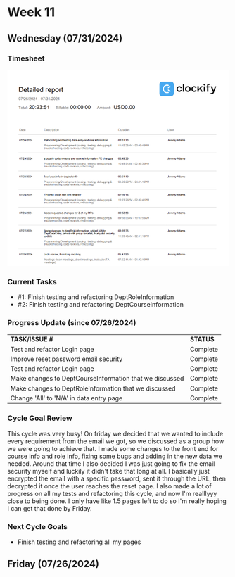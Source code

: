 # Week 11

## Wednesday (07/31/2024)

### Timesheet
![alt text](Clockify/week12-1.png)

### Current Tasks
  * #1: Finish testing and refactoring DeptRoleInformation
  * #2: Finish testing and refactoring DeptCourseInformation

### Progress Update (since 07/26/2024)
<table>
    <tr>
        <td><strong>TASK/ISSUE #</strong>
        </td>
        <td><strong>STATUS</strong>
        </td>
    </tr>
    <tr>
        <!-- Task/Issue # -->
        <td>Test and refactor Login page
        </td>
        <!-- Status -->
        <td>Complete
        </td>
    </tr>
    <tr>
        <!-- Task/Issue # -->
        <td>Improve reset password email security
        </td>
        <!-- Status -->
        <td>Complete
        </td>
    </tr>
    <tr>
        <!-- Task/Issue # -->
        <td>Test and refactor Login page
        </td>
        <!-- Status -->
        <td>Complete
        </td>
    </tr>
      <tr>
        <!-- Task/Issue # -->
        <td>Make changes to DeptCourseInformation that we discussed
        </td>
        <!-- Status -->
        <td>Complete
        </td>
    </tr>
        <tr>
        <!-- Task/Issue # -->
        <td>Make changes to DeptRoleInformation that we discussed
        </td>
        <!-- Status -->
        <td>Complete
        </td>
    </tr>
        <tr>
        <!-- Task/Issue # -->
        <td>Change 'All' to 'N/A' in data entry page
        </td>
        <!-- Status -->
        <td>Complete
        </td>
    </tr>
</table>

### Cycle Goal Review
This cycle was very busy! On friday we decided that we wanted to include every requirement from the email we got, so we discussed as a group how we were going to achieve that.
I made some changes to the front end for course info and role info, fixing some bugs and adding in the new data we needed. Around that time I also decided I was just going to fix the
email security myself and luckily it didn't take that long at all. I basically just encrypted the email with a specific password, sent it through the URL, then decrypted it once the user
reaches the reset page. I also made a lot of progress on all my tests and refactoring this cycle, and now I'm realllyyy close to being done. I only have like 1.5 pages left to do so I'm really
hoping I can get that done by Friday.

### Next Cycle Goals
  * Finish testing and refactoring all my pages

<!--------------------------------------------------------------------------------------------------------------------------------------------------------------------------------------------->
## Friday (07/26/2024)


